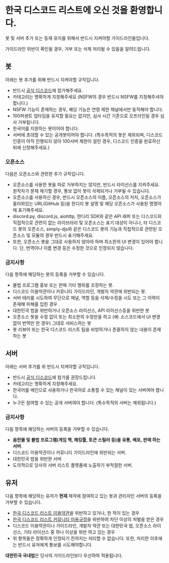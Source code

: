 # 한국 디스코드 리스트에 오신 것을 환영합니다.

봇 및 서버 추가 또는 등재 유지를 위해서 반드시 지켜야할 가이드라인들입니다.

가이드라인 위반이 확인될 경우, 거부 또는 삭제 처리될 수 있음을 알려드립니다.

## 봇
아래는 봇 추가를 위해 반드시 지켜야할 규칙입니다.

- 반드시 [공식 디스코드](https://koreanbots.dev/discord)에 참가해주세요.
- 카테고리는 명확하게 지정해주세요 (NSFW의 경우 반드시 NSFW를 지정해주셔야합니다.)
- NSFW 기능이 존재하는 경우, 해당 기능은 연령 제한 채널에서만 동작해야 합니다.
- 100퍼센트 업타임을 유지할 필요는 없지만, 심사 시간 기준으로 오프라인일 경우 심사 거부됩니다.
- 한국어를 지원하는 봇이어야 합니다.
- 서버에 초대할 수 있는 공개봇이어야 합니다. (특수목적의 봇은 제외되며, 디스코드 인증이 아직 진행되지 않아 100서버 제한이 걸린 경우, 디스코드 인증을 완료하신 뒤에 신청해주세요.)

### 오픈소스
다음은 오픈소스와 관련한 추가 규칙입니다.
- 오픈소스를 사용한 봇을 따로 거부하지는 않지만, 반드시 라이선스를 지켜주세요. 원작자가 문제 제기할 경우, 통보 없이 봇이 삭제되거나 거부될 수 있습니다.
- 오픈소스를 사용하신 경우, 반드시 오픈소스의 이름, 오픈소스의 저자, 오픈소스가 올라와있는 URL(GitHub 등)을 한디리 봇 설명 및 해당 오픈소스가 사용된 명령어에 표기해주세요.
- discord.py, discord.js, aiohttp, 한디리 SDK와 같은 API 래퍼 또는 디스코드와 직접적으로 관련이 없는 라이브러리 및 오픈소스는 표기 대상이 아니나, 타 디스코드 봇의 오픈소스, simply-djs와 같은 디스코드 봇의 기능과 직접적으로 관련된 오픈소스 및 모듈의 경우 반드시 표기해주세요.
- 또한, 오픈소스 봇을 그대로 사용하지 않아야 하며 최소한의 UI 변경이 있어야 합니다. 단, 번역이나 이름 변경 등은 수정한 것으로 인정되지 않습니다.
   
### 금지사항
   
다음 항목에 해당하는 봇의 등록을 거부할 수 있습니다.

- 불법 프로그램 홍보 또는 판매 기타 행위를 조장하는 봇.
- 디스코드 이용약관이나 커뮤니티 가이드라인, 개발자 약관에 위반되는 봇.
- 서버 테러를 시도하여 무단으로 채널, 역할 등을 삭제/수정을 시도 또는 그 이력이 존재해 피해를 입힌 경우
- 대한민국 법을 위반하거나 오픈소스 라이선스, API 라이선스등을 위반한 봇
- 오픈소스 봇을 수정 없이 또는 최소한의 수정만을 하고 (예: 소스코드에서 UI 변경 없이 번역만 한 경우) 그대로 서비스하는 봇
- 봇 리뷰어 또는 한국 디스코드 리스트 팀을 비방하거나 존중하지 않는 내용이 존재하는 봇

## 서버
아래는 서버 추가를 위 반드시 지켜야할 규칙입니다.

- 반드시 [공식 디스코드](https://koreanbots.dev/discord)에 참가를 권장드립니다.
- 카테고리는 명확하게 지정해주세요.
- 한국어를 메인으로 사용하거나 한국어로 소통할 수 있는 채널이 있는 서버여야 합니다.
- 누구든 참여할 수 있는 공개 서버여야 합니다. (특수목적의 서버는 제외됩니다.)

### 금지사항

다음 항목에 해당하는 서버의 등록을 거부할 수 있습니다.

- **음란물 및 불법 프로그램(게임 핵, 해킹툴, 토큰 스틸러 등)을 유통, 배포, 판매 하는 서버**.
- 디스코드 이용약관이나 커뮤니티 가이드라인에 위반되는 서버.
- 대한민국 법을 위반한 서버
- 도의적으로 당사의 서버 리스트 플랫폼에 노출하기 부적절한 서버.

## 유저
다음 항목에 해당하는 유저가 **현재** 제작에 참여하고 있는 봇과 관리자인 서버의 등록을 거부할 수 있습니다.

- [한국 디스코드 리스트 이용약관](/tos)을 위반하고 있거나, 한 적이 있는 경우
- [한국 디스코드 리스트 커뮤니티 이용규정](/community-rule)을 위반하여 차단 이상의 처벌을 받은 경우
- 디스코드 이용약관이나 가이드라인, 개발자 약관 또는 대한민국 법, 오픈소스 라이선스, 기타 라이선스 중 하나 이상을 위반 하고 있는 경우
- 위 항목들은 정확하게 인정되기 전까지는 처리할 수 없습니다. 또한, 처리한 이후에는 반드시 유저에게 통보를 시도해야합니다.

**대한민국 국내법**은 당사의 가이드라인보다 우선하여 적용됩니다.
